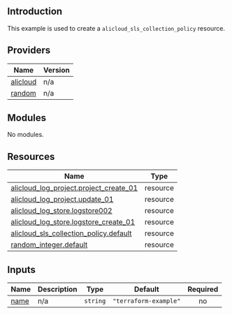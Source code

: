 ## Introduction

This example is used to create a `alicloud_sls_collection_policy` resource.

<!-- BEGIN_TF_DOCS -->
## Providers

| Name | Version |
|------|---------|
| <a name="provider_alicloud"></a> [alicloud](#provider\_alicloud) | n/a |
| <a name="provider_random"></a> [random](#provider\_random) | n/a |

## Modules

No modules.

## Resources

| Name | Type |
|------|------|
| [alicloud_log_project.project_create_01](https://registry.terraform.io/providers/aliyun/alicloud/latest/docs/resources/log_project) | resource |
| [alicloud_log_project.update_01](https://registry.terraform.io/providers/aliyun/alicloud/latest/docs/resources/log_project) | resource |
| [alicloud_log_store.logstore002](https://registry.terraform.io/providers/aliyun/alicloud/latest/docs/resources/log_store) | resource |
| [alicloud_log_store.logstore_create_01](https://registry.terraform.io/providers/aliyun/alicloud/latest/docs/resources/log_store) | resource |
| [alicloud_sls_collection_policy.default](https://registry.terraform.io/providers/aliyun/alicloud/latest/docs/resources/sls_collection_policy) | resource |
| [random_integer.default](https://registry.terraform.io/providers/hashicorp/random/latest/docs/resources/integer) | resource |

## Inputs

| Name | Description | Type | Default | Required |
|------|-------------|------|---------|:--------:|
| <a name="input_name"></a> [name](#input\_name) | n/a | `string` | `"terraform-example"` | no |
<!-- END_TF_DOCS -->
